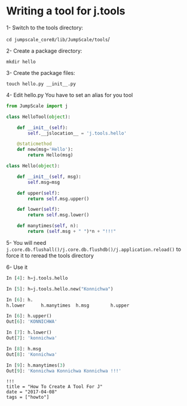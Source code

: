 # Writing a tool for j.tools

1- Switch to the tools directory:

`cd jumpscale_core8/lib/JumpScale/tools`/

2- Create a package directory:

`mkdir hello`

3- Create the package files:

`touch hello.py __init__.py`

4- Edit hello.py You have to set an alias for you tool

```python
from JumpScale import j

class HelloTool(object):

    def __init__(self):
        self.__jslocation__ = 'j.tools.hello'

    @staticmethod
    def new(msg='Hello'):
        return Hello(msg)

class Hello(object):

    def __init__(self, msg):
        self.msg=msg

    def upper(self):
        return self.msg.upper()

    def lower(self):
        return self.msg.lower()

    def manytimes(self, n):
        return (self.msg + " ")*n + "!!!"
```

5- You will need `j.core.db.flushall()/j.core.db.flushdb()/j.application.reload()` to force it to reread the tools directory

6- Use it

```python
In [4]: h=j.tools.hello

In [5]: h=j.tools.hello.new("Konnichwa")

In [6]: h.
h.lower      h.manytimes  h.msg        h.upper

In [6]: h.upper()
Out[6]: 'KONNICHWA'

In [7]: h.lower()
Out[7]: 'konnichwa'

In [8]: h.msg
Out[8]: 'Konnichwa'

In [9]: h.manytimes(3)
Out[9]: 'Konnichwa Konnichwa Konnichwa !!!'
```

```
!!!
title = "How To Create A Tool For J"
date = "2017-04-08"
tags = ["howto"]
```
